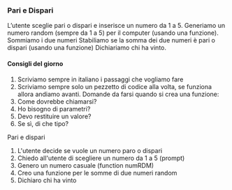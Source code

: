 
### Pari e Dispari

L’utente sceglie pari o dispari e inserisce un numero da 1 a 5.
Generiamo un numero random (sempre da 1 a 5) per il computer (usando una funzione).
Sommiamo i due numeri
Stabiliamo se la somma dei due numeri è pari o dispari (usando una funzione)
Dichiariamo chi ha vinto.


#### Consigli del giorno

1. Scriviamo sempre in italiano i passaggi che vogliamo fare
2. Scriviamo sempre solo un pezzetto di codice alla volta, se funziona allora andiamo avanti.
Domande da  farsi quando si crea una funzione:
1. Come dovrebbe chiamarsi?
2. Ho bisogno di parametri?
3. Devo restituire un valore?
4. Se sì, di che tipo?


Pari e dispari

1. L'utente decide se vuole un numero paro o dispari
2. Chiedo all'utente di scegliere un numero da 1 a 5 (prompt)
3. Genero un numero casuale (function numRDM)
4. Creo una funzione per le somme di due numeri random
5. Dichiaro chi ha vinto
